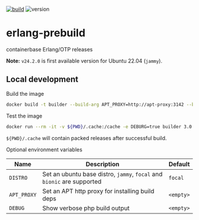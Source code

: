[![build](https://github.com/containerbase/erlang-prebuild/actions/workflows/build.yml/badge.svg)](https://github.com/containerbase/erlang-prebuild/actions/workflows/build.yml)
![version](https://badgen.net/github/release/containerbase/erlang-prebuild)

# erlang-prebuild

containerbase Erlang/OTP releases

**Note:** `v24.2.0` is first available version for Ubuntu 22.04 (`jammy`).

## Local development

Build the image

```bash
docker build -t builder --build-arg APT_PROXY=http://apt-proxy:3142 --build-arg DISTRO=focal .
```

Test the image

```bash
docker run --rm -it -v ${PWD}/.cache:/cache -e DEBURG=true builder 3.0.0
```

`${PWD}/.cache` will contain packed releases after successful build.

Optional environment variables

| Name        | Description                                                            | Default   |
| ----------- | ---------------------------------------------------------------------- | --------- |
| `DISTRO`    | Set an ubuntu base distro, `jammy`, `focal` and `bionic` are supported | `focal`   |
| `APT_PROXY` | Set an APT http proxy for installing build deps                        | `<empty>` |
| `DEBUG`     | Show verbose php build output                                          | `<empty>` |
